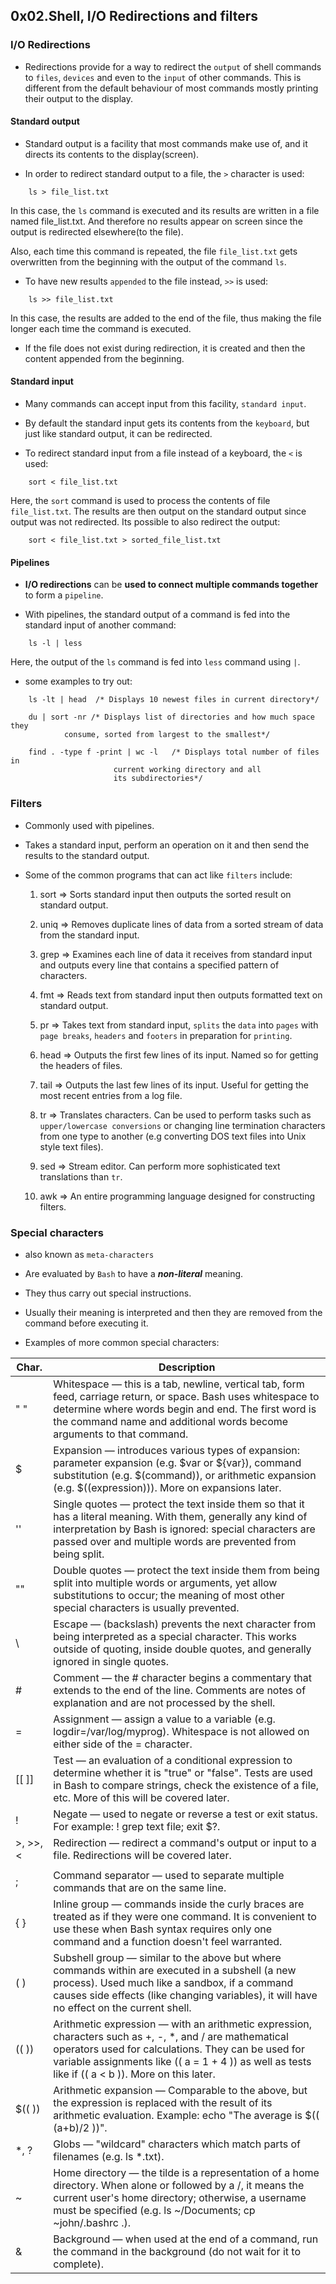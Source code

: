 ## 0x02.Shell, I/O Redirections and filters

### I/O Redirections

- Redirections provide for a way to redirect the `output` of shell commands to `files`, `devices` and even to the `input` of other commands. This is different from the default behaviour of most commands mostly printing their output to the display.

#### Standard output

- Standard output is a facility that most commands make use of, and it directs its contents to the display(screen).

- In order to redirect standard output to a file, the `>` character is used: 

```
	ls > file_list.txt
```

In this case, the `ls` command is executed and its results are written in a file named file_list.txt. And therefore no results appear on screen since the output is redirected elsewhere(to the file).

Also, each time this command is repeated, the file `file_list.txt` gets overwritten from the beginning with the output of the command `ls`.

- To have new results `appended` to the file instead, `>>` is used:

```
	ls >> file_list.txt
```

In this case, the results are added to the end of the file, thus making the file longer each time the command is executed.

- If the file does not exist during redirection, it is created and then the content appended from the beginning.


#### Standard input

- Many commands can accept input from this facility, `standard input`.

- By default the standard input gets its contents from the `keyboard`, but just like standard output, it can be redirected.

- To redirect standard input from a file instead of a keyboard, the `<` is used:

```
	sort < file_list.txt
```

Here, the `sort` command is used to process the contents of file `file_list.txt`. The results are then output on the standard output since output was not redirected. Its possible to also redirect the output:

```
	sort < file_list.txt > sorted_file_list.txt
```


#### Pipelines

- **I/O redirections** can be **used to connect multiple commands together** to form a `pipeline`.

- With pipelines, the standard output of a command is fed into the standard input of another command:

```
	ls -l | less
```

Here, the output of the `ls` command is fed into `less` command using `|`.

- some examples to try out:

```
	ls -lt | head  /* Displays 10 newest files in current directory*/

	du | sort -nr /* Displays list of directories and how much space they
			consume, sorted from largest to the smallest*/

	find . -type f -print | wc -l   /* Displays total number of files in 
					   current working directory and all
					   its subdirectories*/
```


### Filters

- Commonly used with pipelines.

- Takes a standard input, perform an operation on it and then send the results to the standard output.

- Some of the common programs that can act like `filters` include:

	1. sort => Sorts standard input then outputs the sorted result on standard output.

	2. uniq => Removes duplicate lines of data from a sorted stream of data from the standard input.

	3. grep => Examines each line of data it receives from standard input and outputs every line that contains a specified pattern of characters.

	4. fmt => Reads text from standard input then outputs formatted text on standard output.

	5. pr => Takes text from standard input, `splits` the `data` into `pages` with `page breaks`, `headers` and `footers` in preparation for `printing`.

	6. head => Outputs the first few lines of its input. Named so for getting the headers of files.

	7. tail => Outputs the last few lines of its input. Useful for getting the most recent entries from a log file.

	8. tr => Translates characters. Can be used to perform tasks such as `upper/lowercase conversions` or changing line termination characters from one type to another (e.g converting DOS text files into Unix style text files).

	9. sed => Stream editor. Can perform more sophisticated text translations than `tr`.

	10. awk => An entire programming language designed for constructing filters. 




### Special characters

- also known as `meta-characters`
- Are evaluated by `Bash` to have a ___non-literal___ meaning.
- They thus carry out special instructions.
- Usually their meaning is interpreted and then they are removed from the command before executing it.

- Examples of more common special characters:

| Char. | Description |
|-------|-------------|
| " "   | Whitespace — this is a tab, newline, vertical tab, form feed, carriage return, or space. Bash uses whitespace to determine where words begin and end. The first word is the command name and additional words become arguments to that command. |
| $     | Expansion — introduces various types of expansion: parameter expansion (e.g. $var or ${var}), command substitution (e.g. $(command)), or arithmetic expansion (e.g. $((expression))). More on expansions later. |
| ''    | Single quotes — protect the text inside them so that it has a literal meaning. With them, generally any kind of interpretation by Bash is ignored: special characters are passed over and multiple words are prevented from being split. |
| ""    | Double quotes — protect the text inside them from being split into multiple words or arguments, yet allow substitutions to occur; the meaning of most other special characters is usually prevented. |
| \     | Escape — (backslash) prevents the next character from being interpreted as a special character. This works outside of quoting, inside double quotes, and generally ignored in single quotes. |
| #     | Comment — the # character begins a commentary that extends to the end of the line. Comments are notes of explanation and are not processed by the shell. |
| =     | Assignment — assign a value to a variable (e.g. logdir=/var/log/myprog). Whitespace is not allowed on either side of the = character. |
| [[ ]] | Test — an evaluation of a conditional expression to determine whether it is "true" or "false". Tests are used in Bash to compare strings, check the existence of a file, etc. More of this will be covered later. |
| !     | Negate — used to negate or reverse a test or exit status. For example: ! grep text file; exit $?. |
| >, >>, < | Redirection — redirect a command's output or input to a file. Redirections will be covered later. |
| |     | Pipe — send the output from one command to the input of another command. This is a method of chaining commands together. Example: echo "Hello beautiful." | grep -o beautiful. |
| ;     | Command separator — used to separate multiple commands that are on the same line. |
| { }   | Inline group — commands inside the curly braces are treated as if they were one command. It is convenient to use these when Bash syntax requires only one command and a function doesn't feel warranted. |
| ( )   | Subshell group — similar to the above but where commands within are executed in a subshell (a new process). Used much like a sandbox, if a command causes side effects (like changing variables), it will have no effect on the current shell. |
| (( )) | Arithmetic expression — with an arithmetic expression, characters such as +, -, *, and / are mathematical operators used for calculations. They can be used for variable assignments like (( a = 1 + 4 )) as well as tests like if (( a < b )). More on this later. |
| $(( )) | Arithmetic expansion — Comparable to the above, but the expression is replaced with the result of its arithmetic evaluation. Example: echo "The average is $(( (a+b)/2 ))". |
| *, ?  | Globs — "wildcard" characters which match parts of filenames (e.g. ls *.txt). |
| ~     | Home directory — the tilde is a representation of a home directory. When alone or followed by a /, it means the current user's home directory; otherwise, a username must be specified (e.g. ls ~/Documents; cp ~john/.bashrc .). |
| &     | Background — when used at the end of a command, run the command in the background (do not wait for it to complete). |

